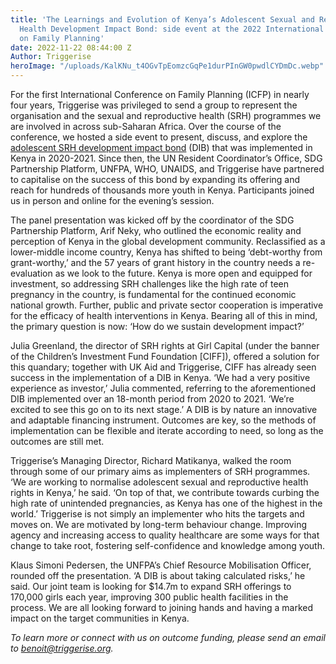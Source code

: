 ```yaml
---
title: 'The Learnings and Evolution of Kenya’s Adolescent Sexual and Reproductive
  Health Development Impact Bond: side event at the 2022 International Conference
  on Family Planning'
date: 2022-11-22 08:44:00 Z
Author: Triggerise
heroImage: "/uploads/KalKNu_t4OGvTpEomzcGqPe1durPInGW0pwdlCYDmDc.webp"
---
```


For the first International Conference on Family Planning (ICFP) in nearly four years, Triggerise was privileged to send a group to represent the organisation and the sexual and reproductive health (SRH) programmes we are involved in across sub-Saharan Africa. Over the course of the conference, we hosted a side event to present, discuss, and explore the [adolescent SRH development impact bond](https://triggerise.org/news/championing-the-worlds-first-adolescent-sexual-reproductive-health-development-impact-bond-in-kenya) (DIB) that was implemented in Kenya in 2020-2021. Since then, the UN Resident Coordinator’s Office, SDG Partnership Platform, UNFPA, WHO, UNAIDS, and Triggerise have partnered to capitalise on the success of this bond by expanding its offering and reach for hundreds of thousands more youth in Kenya. Participants joined us in person and online for the evening’s session.

The panel presentation was kicked off by the coordinator of the SDG Partnership Platform, Arif Neky, who outlined the economic reality and perception of Kenya in the global development community. Reclassified as a lower-middle income country, Kenya has shifted to being ‘debt-worthy from grant-worthy,’ and the 57 years of grant history in the country needs a re-evaluation as we look to the future. Kenya is more open and equipped for investment, so addressing SRH challenges like the high rate of teen pregnancy in the country, is fundamental for the continued economic national growth. Further, public and private sector cooperation is imperative for the efficacy of health interventions in Kenya. Bearing all of this in mind, the primary question is now: ‘How do we sustain development impact?’

Julia Greenland, the director of SRH rights at Girl Capital (under the banner of the Children’s Investment Fund Foundation \[CIFF\]), offered a solution for this quandary; together with UK Aid and Triggerise, CIFF has already seen success in the implementation of a DIB in Kenya. ‘We had a very positive experience as investor,’ Julia commented, referring to the aforementioned DIB implemented over an 18-month period from 2020 to 2021. ‘We’re excited to see this go on to its next stage.’ A DIB is by nature an innovative and adaptable financing instrument. Outcomes are key, so the methods of implementation can be flexible and iterate according to need, so long as the outcomes are still met.

Triggerise’s Managing Director, Richard Matikanya, walked the room through some of our primary aims as implementers of SRH programmes. ‘We are working to normalise adolescent sexual and reproductive health rights in Kenya,’ he said. ‘On top of that, we contribute towards curbing the high rate of unintended pregnancies, as Kenya has one of the highest in the world.’ Triggerise is not simply an implementer who hits the targets and moves on. We are motivated by long-term behaviour change. Improving agency and increasing access to quality healthcare are some ways for that change to take root, fostering self-confidence and knowledge among youth.

Klaus Simoni Pedersen, the UNFPA’s Chief Resource Mobilisation Officer, rounded off the presentation. ‘A DIB is about taking calculated risks,’ he said. Our joint team is looking for $14.7m to expand SRH offerings to 170,000 girls each year, improving 300 public health facilities in the process. We are all looking forward to joining hands and having a marked impact on the target communities in Kenya.

*To learn more or connect with us on outcome funding, please send an email to [benoit@triggerise.org](mailto:benoit@triggerise.org).*